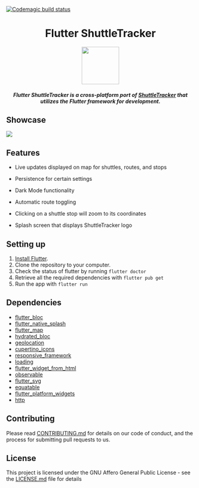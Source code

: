 [![Codemagic build status](https://api.codemagic.io/apps/5eb728e7a6d15e6c958d597a/5eb728e7a6d15e6c958d5979/status_badge.svg)](https://codemagic.io/apps/5eb728e7a6d15e6c958d597a/5eb728e7a6d15e6c958d5979/latest_build)
<h1 align="center">Flutter ShuttleTracker</h1>

<div align="center">
  <img src="https://github.com/wtg/Flutter_ShuttleTracker/blob/master/assets/img/logo.png" width=100> 
</div>

<h5 align="center">
Flutter ShuttleTracker is a cross-platform port of <a href="https://github.com/wtg/shuttletracker">ShuttleTracker</a> that utilizes the Flutter framework for development.
</h5>

## Showcase

<p float="center">
  <img src="https://github.com/wtg/Flutter_ShuttleTracker/blob/master/assets/img/merged.png" />

</p>


## Features

- Live updates displayed on map for shuttles, routes, and stops

- Persistence for certain settings

- Dark Mode functionality

- Automatic route toggling

- Clicking on a shuttle stop will zoom to its coordinates

- Splash screen that displays ShuttleTracker logo

## Setting up

1. [Install Flutter](https://flutter.dev/docs/get-started/install).
2. Clone the repository to your computer.
3. Check the status of flutter by running ```flutter doctor```
4. Retrieve all the required dependencies with ```flutter pub get```
5. Run the app with ```flutter run```

## Dependencies

  - [flutter_bloc](https://pub.dev/packages/flutter_bloc)
  - [flutter_native_splash](https://pub.dev/packages/flutter_native_splash)
  - [flutter_map](https://pub.dev/packages/flutter_map)
  - [hydrated_bloc](https://pub.dev/packages/hydrated_bloc)
  - [geolocation](https://pub.dev/packages/geolocation)
  - [cupertino_icons](https://pub.dev/packages/cupertino_icons)
  - [responsive_framework](https://pub.dev/packages/responsive_framework)
  - [loading](https://pub.dev/packages/loading)
  - [flutter_widget_from_html](https://pub.dev/packages/flutter_widget_from_html)
  - [observable](https://pub.dev/packages/observable)
  - [flutter_svg](https://pub.dev/packages/flutter_svg)
  - [equatable](https://pub.dev/packages/equatable)
  - [flutter_platform_widgets](https://pub.dev/packages/flutter_platform_widgets)
  - [http](https://pub.dev/packages/http)

## Contributing

Please read [CONTRIBUTING.md](https://github.com/wtg/shuttletracker/blob/master/CONTRIBUTING.md) for details on our code of conduct, and the process for submitting pull requests to us.


## License

This project is licensed under the GNU Affero General Public License - see the [LICENSE.md](https://github.com/wtg/Flutter_ShuttleTracker/blob/master/LICENSE) file for details

